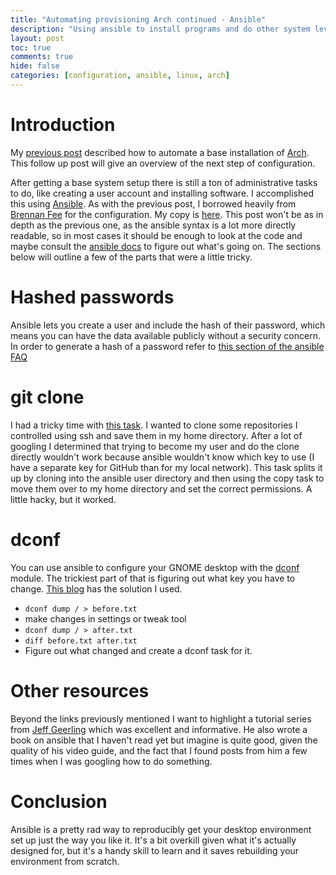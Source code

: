 ```yaml
---
title: "Automating provisioning Arch continued - Ansible"
description: "Using ansible to install programs and do other system level configuration"
layout: post
toc: true
comments: true
hide: false
categories: [configuration, ansible, linux, arch]
---
```


# Introduction

My [previous post](http://blog.ianpreston.ca/2020/10/14/arch-bootstrap.html) described how to automate a base installation of [Arch](https://www.archlinux.org/). This follow up post will give an overview of the next step of configuration.

After getting a base system setup there is still a ton of administrative tasks to do, like creating a user account and installing software. I accomplished this using [Ansible](https://www.ansible.com/). As with the previous post, I borrowed heavily from [Brennan Fee](https://github.com/brennanfee/provision-arch) for the configuration. My copy is [here](https://github.com/ianepreston/recipes/tree/master/ansible). This post won't be as in depth as the previous one, as the ansible syntax is a lot more directly readable, so in most cases it should be enough to look at the code and maybe consult the [ansible docs](https://docs.ansible.com/) to figure out what's going on. The sections below will outline a few of the parts that were a little tricky.

# Hashed passwords

Ansible lets you create a user and include the hash of their password, which means you can have the data available publicly without a security concern. In order to generate a hash of a password refer to [this section of the ansible FAQ](https://docs.ansible.com/ansible/latest/reference_appendices/faq.html#how-do-i-generate-encrypted-passwords-for-the-user-module)

# git clone

I had a tricky time with [this task](https://github.com/ianepreston/recipes/blob/master/ansible/roles/dotfiles/tasks/main.yml). I wanted to clone some repositories I controlled using ssh and save them in my home directory. After a lot of googling I determined that trying to become my user and do the clone directly wouldn't work because ansible wouldn't know which key to use (I have a separate key for GitHub than for my local network). This task splits it up by cloning into the ansible user directory and then using the copy task to move them over to my home directory and set the correct permissions. A little hacky, but it worked.

# dconf

You can use ansible to configure your GNOME desktop with the [dconf](https://docs.ansible.com/ansible/latest/collections/community/general/dconf_module.html) module. The trickiest part of that is figuring out what key you have to change. [This blog](https://opensource.com/article/18/5/manage-your-workstation-ansible-part-3) has the solution I used.

* ```dconf dump / > before.txt```
* make changes in settings or tweak tool
* ```dconf dump / > after.txt```
* ```diff before.txt after.txt```
* Figure out what changed and create a dconf task for it.

# Other resources

Beyond the links previously mentioned I want to highlight a tutorial series from [Jeff Geerling](https://www.youtube.com/watch?v=goclfp6a2IQ) which was excellent and informative. He also wrote a book on ansible that I haven't read yet but imagine is quite good, given the quality of his video guide, and the fact that I found posts from him a few times when I was googling how to do something.

# Conclusion

Ansible is a pretty rad way to reproducibly get your desktop environment set up just the way you like it. It's a bit overkill given what it's actually designed for, but it's a handy skill to learn and it saves rebuilding your environment from scratch.

